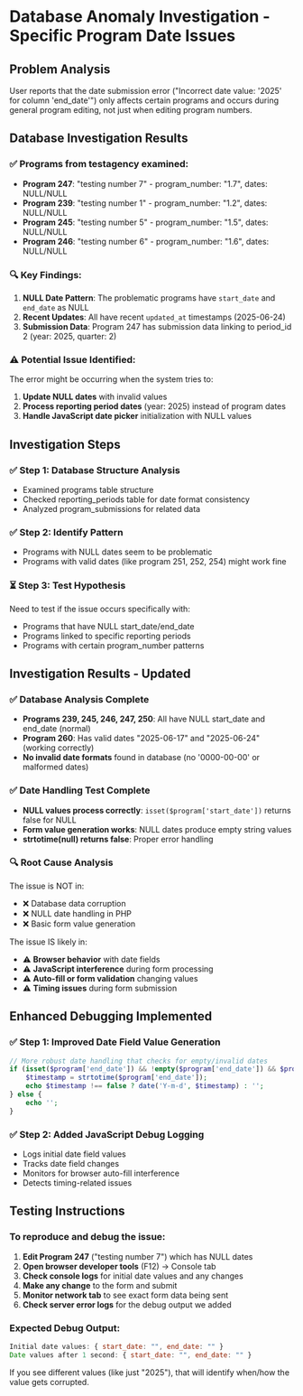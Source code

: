 # Database Anomaly Investigation - Specific Program Date Issues

## Problem Analysis

User reports that the date submission error ("Incorrect date value: '2025' for column 'end_date'") only affects certain programs and occurs during general program editing, not just when editing program numbers.

## Database Investigation Results

### ✅ **Programs from testagency examined:**
- **Program 247**: "testing number 7" - program_number: "1.7", dates: NULL/NULL
- **Program 239**: "testing number 1" - program_number: "1.2", dates: NULL/NULL  
- **Program 245**: "testing number 5" - program_number: "1.5", dates: NULL/NULL
- **Program 246**: "testing number 6" - program_number: "1.6", dates: NULL/NULL

### 🔍 **Key Findings:**

1. **NULL Date Pattern**: The problematic programs have `start_date` and `end_date` as NULL
2. **Recent Updates**: All have recent `updated_at` timestamps (2025-06-24)
3. **Submission Data**: Program 247 has submission data linking to period_id 2 (year: 2025, quarter: 2)

### ⚠️ **Potential Issue Identified:**

The error might be occurring when the system tries to:
1. **Update NULL dates** with invalid values
2. **Process reporting period dates** (year: 2025) instead of program dates
3. **Handle JavaScript date picker** initialization with NULL values

## Investigation Steps

### ✅ **Step 1: Database Structure Analysis**
- Examined programs table structure
- Checked reporting_periods table for date format consistency
- Analyzed program_submissions for related data

### ✅ **Step 2: Identify Pattern**
- Programs with NULL dates seem to be problematic
- Programs with valid dates (like program 251, 252, 254) might work fine

### ⏳ **Step 3: Test Hypothesis**
Need to test if the issue occurs specifically with:
- Programs that have NULL start_date/end_date
- Programs linked to specific reporting periods
- Programs with certain program_number patterns

## Investigation Results - Updated

### ✅ **Database Analysis Complete**
- **Programs 239, 245, 246, 247, 250**: All have NULL start_date and end_date (normal)
- **Program 260**: Has valid dates "2025-06-17" and "2025-06-24" (working correctly)
- **No invalid date formats** found in database (no '0000-00-00' or malformed dates)

### ✅ **Date Handling Test Complete**
- **NULL values process correctly**: `isset($program['start_date'])` returns false for NULL
- **Form value generation works**: NULL dates produce empty string values
- **strtotime(null) returns false**: Proper error handling

### 🔍 **Root Cause Analysis**

The issue is NOT in:
- ❌ Database data corruption
- ❌ NULL date handling in PHP
- ❌ Basic form value generation

The issue IS likely in:
- ⚠️ **Browser behavior** with date fields
- ⚠️ **JavaScript interference** during form processing
- ⚠️ **Auto-fill or form validation** changing values
- ⚠️ **Timing issues** during form submission

## Enhanced Debugging Implemented

### ✅ **Step 1: Improved Date Field Value Generation**
```php
// More robust date handling that checks for empty/invalid dates
if (isset($program['end_date']) && !empty($program['end_date']) && $program['end_date'] !== '0000-00-00') {
    $timestamp = strtotime($program['end_date']);
    echo $timestamp !== false ? date('Y-m-d', $timestamp) : '';
} else {
    echo '';
}
```

### ✅ **Step 2: Added JavaScript Debug Logging**
- Logs initial date field values
- Tracks date field changes
- Monitors for browser auto-fill interference
- Detects timing-related issues

## Testing Instructions

### To reproduce and debug the issue:

1. **Edit Program 247** ("testing number 7") which has NULL dates
2. **Open browser developer tools** (F12) → Console tab
3. **Check console logs** for initial date values and any changes
4. **Make any change** to the form and submit
5. **Monitor network tab** to see exact form data being sent
6. **Check server error logs** for the debug output we added

### Expected Debug Output:
```javascript
Initial date values: { start_date: "", end_date: "" }
Date values after 1 second: { start_date: "", end_date: "" }
```

If you see different values (like just "2025"), that will identify when/how the value gets corrupted.

